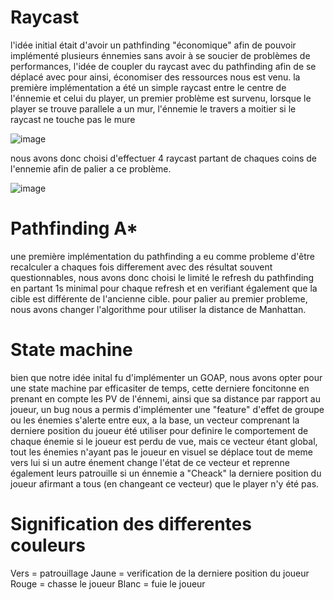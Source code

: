 # Raycast

l'idée initial était d'avoir un pathfinding "économique" afin de pouvoir implémenté plusieurs énnemies sans avoir à se soucier de problèmes de performances, l'idée de coupler du raycast avec du pathfinding afin de se déplacé avec pour ainsi, économiser des ressources nous est venu. 
la première implémentation a été un simple raycast entre le centre de l'énnemie et celui du player, un premier problème est survenu, lorsque le player se trouve parallele a un mur, l'énnemie le travers a moitier si le raycast ne touche pas le mure

![image](https://github.com/user-attachments/assets/91fb9343-9519-42e1-8558-5eef2e3db66e)

nous avons donc choisi d'effectuer 4 raycast partant de chaques coins de l'ennemie afin de palier a ce problème.

![image](https://github.com/user-attachments/assets/7ecac326-776f-470e-9628-27ca9c58a6ed)


# Pathfinding A*
une première implémentation du pathfinding a eu comme probleme d'être recalculer a chaques fois differement avec des résultat souvent questionnables, nous avons donc choisi le limité le refresh du pathfinding en partant 1s minimal pour chaque refresh et en verifiant également que la cible est différente de l'ancienne cible.
pour palier au premier probleme, nous avons changer l'algorithme pour utiliser la distance de Manhattan.

# State machine
bien que notre idée inital fu d'implémenter un GOAP, nous avons opter pour une state machine par efficasiter de temps, cette derniere foncitonne en prenant en compte les PV de l'énnemi, ainsi que sa distance par rapport au joueur, un bug nous a permis d'implémenter une "feature" d'effet de groupe ou les énemies s'alerte entre eux, a la base, un vecteur comprenant la derniere position du joueur été utiliser pour definire le comportement de chaque énemie si le joueur est perdu de vue, mais ce vecteur étant global, tout les énemies n'ayant pas le joueur en visuel se déplace tout de meme vers lui si un autre énement change l'état de ce vecteur et reprenne également leurs patrouille si un énnemie a "Cheack" la derniere position du joueur afirmant a tous (en changeant ce vecteur) que le player n'y été pas.

# Signification des differentes couleurs

Vers = patrouillage
Jaune = verification de la derniere position du joueur
Rouge = chasse le joueur
Blanc = fuie le joueur
